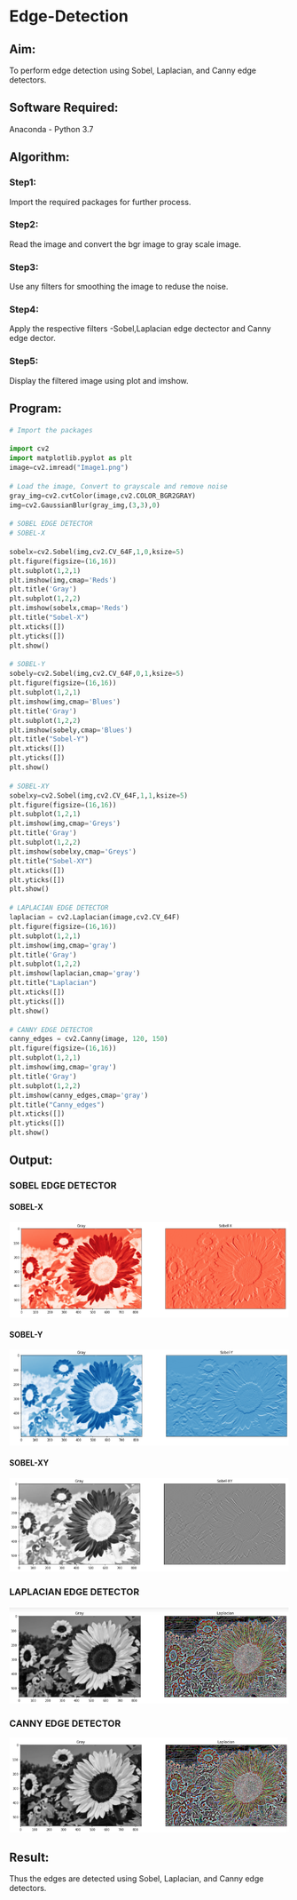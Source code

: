 # Edge-Detection
## Aim:
To perform edge detection using Sobel, Laplacian, and Canny edge detectors.

## Software Required:
Anaconda - Python 3.7

## Algorithm:
### Step1:
Import the required packages for further process.
<br>


### Step2:
Read the image and convert the bgr image to gray scale image.
<br>

### Step3:
Use any filters for smoothing the image to reduse the noise.
<br>

### Step4:
Apply the respective filters -Sobel,Laplacian edge dectector and Canny edge dector.
<br>

### Step5:
Display the filtered image using plot and imshow.
<br>

## Program:

``` Python
# Import the packages

import cv2
import matplotlib.pyplot as plt
image=cv2.imread("Image1.png")

# Load the image, Convert to grayscale and remove noise
gray_img=cv2.cvtColor(image,cv2.COLOR_BGR2GRAY)
img=cv2.GaussianBlur(gray_img,(3,3),0)

# SOBEL EDGE DETECTOR
# SOBEL-X

sobelx=cv2.Sobel(img,cv2.CV_64F,1,0,ksize=5)
plt.figure(figsize=(16,16))
plt.subplot(1,2,1)
plt.imshow(img,cmap='Reds')
plt.title('Gray')
plt.subplot(1,2,2)
plt.imshow(sobelx,cmap='Reds')
plt.title("Sobel-X")
plt.xticks([])
plt.yticks([])
plt.show()

# SOBEL-Y
sobely=cv2.Sobel(img,cv2.CV_64F,0,1,ksize=5)
plt.figure(figsize=(16,16))
plt.subplot(1,2,1)
plt.imshow(img,cmap='Blues')
plt.title('Gray')
plt.subplot(1,2,2)
plt.imshow(sobely,cmap='Blues')
plt.title("Sobel-Y")
plt.xticks([])
plt.yticks([])
plt.show()

# SOBEL-XY
sobelxy=cv2.Sobel(img,cv2.CV_64F,1,1,ksize=5)
plt.figure(figsize=(16,16))
plt.subplot(1,2,1)
plt.imshow(img,cmap='Greys')
plt.title('Gray')
plt.subplot(1,2,2)
plt.imshow(sobelxy,cmap='Greys')
plt.title("Sobel-XY")
plt.xticks([])
plt.yticks([])
plt.show()

# LAPLACIAN EDGE DETECTOR
laplacian = cv2.Laplacian(image,cv2.CV_64F)
plt.figure(figsize=(16,16))
plt.subplot(1,2,1)
plt.imshow(img,cmap='gray')
plt.title('Gray')
plt.subplot(1,2,2)
plt.imshow(laplacian,cmap='gray')
plt.title("Laplacian")
plt.xticks([])
plt.yticks([])
plt.show()

# CANNY EDGE DETECTOR
canny_edges = cv2.Canny(image, 120, 150)
plt.figure(figsize=(16,16))
plt.subplot(1,2,1)
plt.imshow(img,cmap='gray')
plt.title('Gray')
plt.subplot(1,2,2)
plt.imshow(canny_edges,cmap='gray')
plt.title("Canny_edges")
plt.xticks([])
plt.yticks([])
plt.show()
```
## Output:
### SOBEL EDGE DETECTOR
#### SOBEL-X
![output](./x.png)
<br>

#### SOBEL-Y
![output](./y.png)
<br>

#### SOBEL-XY
![output](./xy.png)
<br>

### LAPLACIAN EDGE DETECTOR
![output](./laplacian.png)
<br>

### CANNY EDGE DETECTOR
![output](./canny.png)
<br>

## Result:
Thus the edges are detected using Sobel, Laplacian, and Canny edge detectors.
